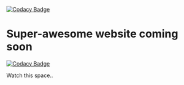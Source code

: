 [![Codacy Badge](https://api.codacy.com/project/badge/Grade/b3e22e87aa014b198b1201d51fed4b83)](https://www.codacy.com/app/tomosamevans/Tomos-Evans.github.io?utm_source=github.com&amp;utm_medium=referral&amp;utm_content=Tomos-Evans/Tomos-Evans.github.io&amp;utm_campaign=Badge_Grade)



# Super-awesome website coming soon

[![Codacy Badge](https://api.codacy.com/project/badge/Grade/b3e22e87aa014b198b1201d51fed4b83)](https://www.codacy.com/app/tomosamevans/Tomos-Evans.github.io?utm_source=github.com&utm_medium=referral&utm_content=Tomos-Evans/Tomos-Evans.github.io&utm_campaign=badger)

Watch this space..
